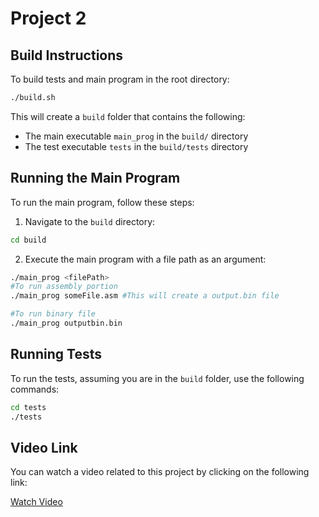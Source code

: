 # Project 2

## Build Instructions

To build tests and main program in the root directory:

```bash
./build.sh
```
This will create a `build` folder that contains the following:

- The main executable `main_prog` in the `build/` directory
- The test executable `tests` in the `build/tests` directory

## Running the Main Program

To run the main program, follow these steps:

1. Navigate to the `build` directory:

```bash
cd build
```
2. Execute the main program with a file path as an argument:

```bash
./main_prog <filePath>
#To run assembly portion
./main_prog someFile.asm #This will create a output.bin file

#To run binary file
./main_prog outputbin.bin
```

## Running Tests

To run the tests, assuming you are in the `build` folder, use the following commands:

```bash
cd tests
./tests
```

## Video Link

You can watch a video related to this project by clicking on the following link:

[Watch Video](https://drive.google.com/file/d/11tAhgiXCJ_F3gqOc40woM6_n_m6zLH2t/view?usp=sharing)
